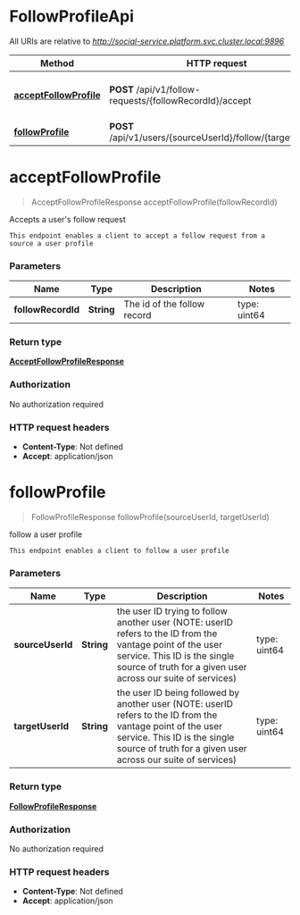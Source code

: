 # FollowProfileApi

All URIs are relative to *http://social-service.platform.svc.cluster.local:9896*

| Method | HTTP request | Description |
|------------- | ------------- | -------------|
| [**acceptFollowProfile**](FollowProfileApi.md#acceptFollowProfile) | **POST** /api/v1/follow-requests/{followRecordId}/accept | Accepts a user&#39;s follow request |
| [**followProfile**](FollowProfileApi.md#followProfile) | **POST** /api/v1/users/{sourceUserId}/follow/{targetUserId} | follow a user profile |


<a name="acceptFollowProfile"></a>
# **acceptFollowProfile**
> AcceptFollowProfileResponse acceptFollowProfile(followRecordId)

Accepts a user&#39;s follow request

    This endpoint enables a client to accept a follow request from a source a user profile

### Parameters

|Name | Type | Description  | Notes |
|------------- | ------------- | ------------- | -------------|
| **followRecordId** | **String**| The id of the follow record | type: uint64 | [default to null] |

### Return type

[**AcceptFollowProfileResponse**](../Models/AcceptFollowProfileResponse.md)

### Authorization

No authorization required

### HTTP request headers

- **Content-Type**: Not defined
- **Accept**: application/json

<a name="followProfile"></a>
# **followProfile**
> FollowProfileResponse followProfile(sourceUserId, targetUserId)

follow a user profile

    This endpoint enables a client to follow a user profile

### Parameters

|Name | Type | Description  | Notes |
|------------- | ------------- | ------------- | -------------|
| **sourceUserId** | **String**| the user ID trying to follow another user (NOTE: userID refers to the ID from the vantage point of the user service. This ID is the single source of truth for a given user across our suite of services) | type: uint64 | [default to null] |
| **targetUserId** | **String**| the user ID being followed by another user (NOTE: userID refers to the ID from the vantage point of the user service. This ID is the single source of truth for a given user across our suite of services) | type: uint64 | [default to null] |

### Return type

[**FollowProfileResponse**](../Models/FollowProfileResponse.md)

### Authorization

No authorization required

### HTTP request headers

- **Content-Type**: Not defined
- **Accept**: application/json

